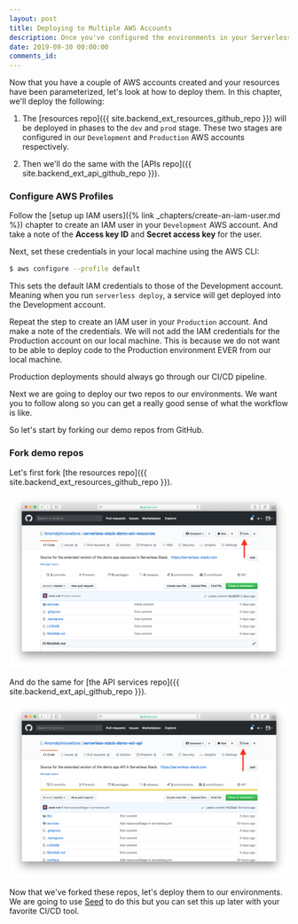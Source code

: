 ```yaml
---
layout: post
title: Deploying to Multiple AWS Accounts
description: Once you've configured the environments in your Serverless app across multiple AWS accounts, you'll want to deploy them. In this chapter, we look at how to create the AWS credentials and manage the environments using Seed.
date: 2019-09-30 00:00:00
comments_id: 
---
```


Now that you have a couple of AWS accounts created and your resources have been parameterized, let's look at how to deploy them. In this chapter, we'll deploy the following:

1. The [resources repo]({{ site.backend_ext_resources_github_repo }}) will be deployed in phases to the `dev` and `prod` stage. These two stages are configured in our `Development` and `Production` AWS accounts respectively.

2. Then we'll do the same with the [APIs repo]({{ site.backend_ext_api_github_repo }}).

### Configure AWS Profiles

Follow the [setup up IAM users]({% link _chapters/create-an-iam-user.md %}) chapter to create an IAM user in your `Development` AWS account. And take a note of the **Access key ID** and **Secret access key** for the user.

Next, set these credentials in your local machine using the AWS CLI:

``` bash
$ aws configure --profile default
```

This sets the default IAM credentials to those of the Development account. Meaning when you run `serverless deploy`, a service will get deployed into the Development account.

Repeat the step to create an IAM user in your `Production` account. And make a note of the credentials. We will not add the IAM credentials for the Production account on our local machine. This is because we do not want to be able to deploy code to the Production environment EVER from our local machine.

Production deployments should always go through our CI/CD pipeline.

Next we are going to deploy our two repos to our environments. We want you to follow along so you can get a really good sense of what the workflow is like.

So let's start by forking our demo repos from GitHub.

### Fork demo repos

Let's first fork [the resources repo]({{ site.backend_ext_resources_github_repo }}).

![Fork demo resources repo on GitHub](/assets/best-practices/deploy-environments-to-multiple-aws-accounts/fork-demo-resources-repo-on-github.png)

And do the same for [the API services repo]({{ site.backend_ext_api_github_repo }}).

![Fork demo API services repo on GitHub](/assets/best-practices/deploy-environments-to-multiple-aws-accounts/fork-demo-api-services-repo-on-github.png)

Now that we've forked these repos, let's deploy them to our environments. We are going to use [Seed](https://seed.run) to do this but you can set this up later with your favorite CI/CD tool.
